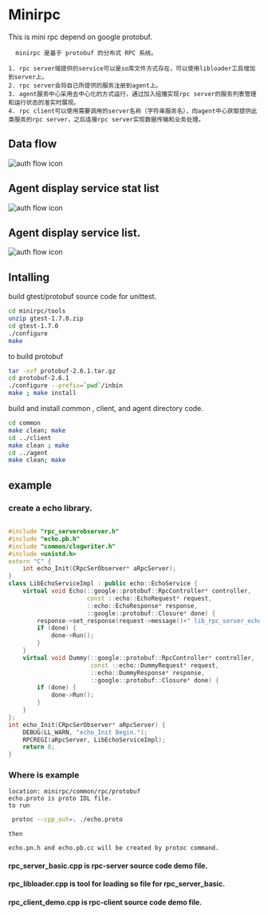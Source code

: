 # Minirpc
  This is mini rpc depend on google protobuf.
```
  minirpc 是基于 protobuf 的分布式 RPC 系统。

1. rpc server端提供的service可以是so库文件方式存在，可以使用libloader工具增加到server上。
2. rpc server会将自己所提供的服务注册到agent上。
3. agent服务中心采用去中心化的方式运行，通过加入组播实现rpc server的服务列表管理和运行状态的准实时展现。
4. rpc client可以使用需要调用的server名称（字符串服务名），向agent中心获取提供此类服务的rpc server，之后连接rpc server实现数据传输和业务处理。
```
## Data flow
![auth flow icon](https://github.com/gityf/minirpc/blob/master/minirpc/doc/minirpc-flow.png)
## Agent display service stat list
![auth flow icon](https://github.com/gityf/minirpc/blob/master/minirpc/doc/agent_service_display_page.png)
## Agent display service list.
![auth flow icon](https://github.com/gityf/minirpc/blob/master/minirpc/doc/minirpc-agent.png)
## Intalling
  build gtest/protobuf source code for unittest.
```bash
cd minirpc/tools
unzip gtest-1.7.0.zip
cd gtest-1.7.0
./configure
make
```
  to build protobuf
```bash
tar -xvf protobuf-2.6.1.tar.gz
cd protobuf-2.6.1
./configure --prefix=`pwd`/inbin
make ; make install
```

  build and install common , client, and agent directory code.
```bash
cd common
make clean; make
cd ../client
make clean ; make
cd ../agent
make clean; make
```
## example
### create a echo library.
```c++

#include "rpc_serverobserver.h"
#include "echo.pb.h"
#include "common/clogwriter.h"
#include <unistd.h>
extern "C" {
    int echo_Init(CRpcSerObserver* aRpcServer);
}
class LibEchoServiceImpl : public echo::EchoService {
    virtual void Echo(::google::protobuf::RpcController* controller,
                      const ::echo::EchoRequest* request,
                      ::echo::EchoResponse* response,
                      ::google::protobuf::Closure* done) {
        response->set_response(request->message()+" lib_rpc_server_echo_hello");
        if (done) {
            done->Run();
        }
    }
    virtual void Dummy(::google::protobuf::RpcController* controller,
                       const ::echo::DummyRequest* request,
                       ::echo::DummyResponse* response,
                       ::google::protobuf::Closure* done) {
        if (done) {
            done->Run();
        }
    }
};
int echo_Init(CRpcSerObserver* aRpcServer) {
    DEBUG(LL_WARN, "echo_Init Begin.");
    RPCREGI(aRpcServer, LibEchoServiceImpl);
    return 0;
}

```

### Where is example
    location: minirpc/common/rpc/protobuf
    echo.proto is proto IDL file.
    to run 
```bash
 protoc --cpp_out=. ./echo.proto
``` 
    then

    echo.pn.h and echo.pb.cc will be created by protoc command.

#### rpc_server_basic.cpp is rpc-server source code demo file.
#### rpc_libloader.cpp is tool for loading so file for rpc_server_basic.
#### rpc_client_demo.cpp is rpc-client source code demo file.


